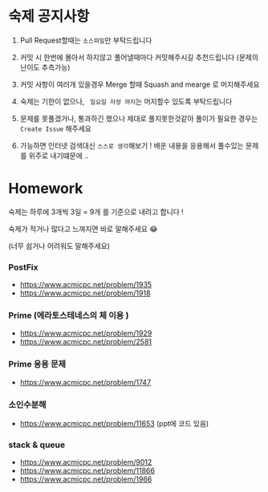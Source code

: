# 숙제 공지사항 

1. Pull Request할때는 ```소스파일```만 부탁드립니다

2. 커밋 시 한번에 몰아서 하지않고 풀어낼때마다 커밋해주시길 추천드립니다 (문제의 난이도 추측가능)

3. 커밋 사항이 여러개 있을경우 Merge 할때 Squash and mearge 로 머지해주세요

4. 숙제는 기한이 없으나, ``` 일요일 자정 까지```는 머지할수 있도록 부탁드립니다 

5. 문제를 못풀겠거나, 통과하긴 했으나 제대로 풀지못한것같아 풀이가 필요한 경우는 ```Create Issue```  해주세요

6. 가능하면 인터넷 검색대신 ```스스로 생각```해보기 ! 배운 내용을 응용해서 풀수있는 문제를 위주로 내기떄문에 ..






# Homework

숙제는 하루에 3개씩 3일 = 9개 를 기준으로 내려고 합니다 !

숙제가 적거나 많다고 느껴지면 바로 말해주세요 😂

(너무 쉽거나 어려워도 말해주세요) 



### PostFix
- https://www.acmicpc.net/problem/1935
- https://www.acmicpc.net/problem/1918

### Prime (에라토스테네스의 체 이용 )
- https://www.acmicpc.net/problem/1929
- https://www.acmicpc.net/problem/2581

### Prime 응용 문제
- https://www.acmicpc.net/problem/1747 


### 소인수분해
- https://www.acmicpc.net/problem/11653 (ppt에 코드 있음)

### stack & queue
- https://www.acmicpc.net/problem/9012
- https://www.acmicpc.net/problem/11866
- https://www.acmicpc.net/problem/1966
